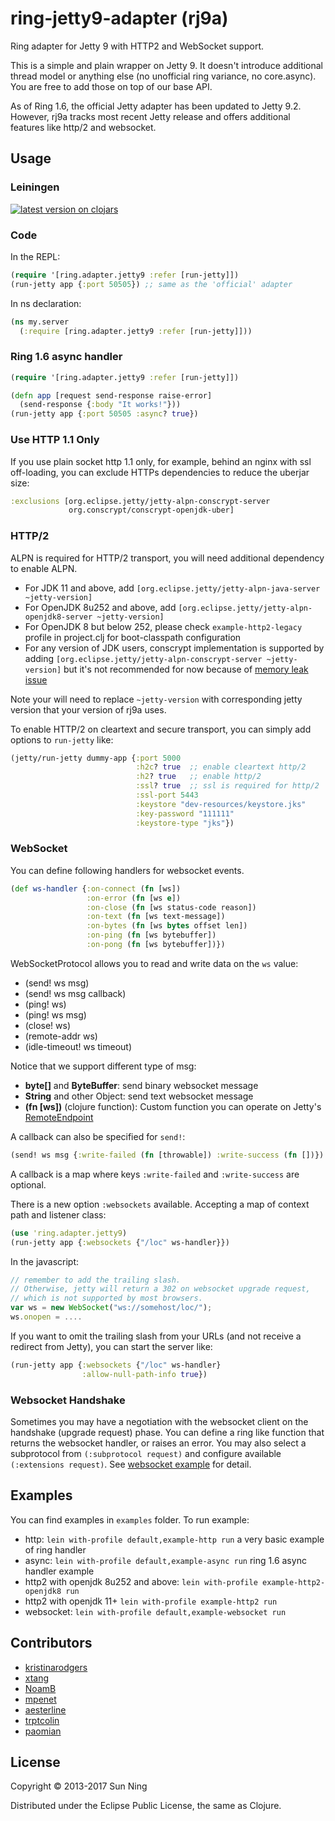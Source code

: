 # ring-jetty9-adapter (rj9a)

Ring adapter for Jetty 9 with HTTP2 and WebSocket support.

This is a simple and plain wrapper on Jetty 9. It doesn't introduce
additional thread model or anything else (no unofficial ring variance,
no core.async). You are free to add those on top of our base API.

As of Ring 1.6, the official Jetty adapter has been updated to Jetty
9.2. However, rj9a tracks most recent Jetty release and offers
additional features like http/2 and websocket.

## Usage

### Leiningen

[![latest version on clojars](http://clojars.org/info.sunng/ring-jetty9-adapter/latest-version.svg)](https://clojars.org/info.sunng/ring-jetty9-adapter)

### Code

In the REPL:

```clojure
(require '[ring.adapter.jetty9 :refer [run-jetty]])
(run-jetty app {:port 50505}) ;; same as the 'official' adapter
```

In ns declaration:

```clojure
(ns my.server
  (:require [ring.adapter.jetty9 :refer [run-jetty]]))
```

### Ring 1.6 async handler

```clojure
(require '[ring.adapter.jetty9 :refer [run-jetty]])

(defn app [request send-response raise-error]
  (send-response {:body "It works!"}))
(run-jetty app {:port 50505 :async? true})
```

### Use HTTP 1.1 Only

If you use plain socket http 1.1 only, for example, behind an nginx
with ssl off-loading, you can exclude HTTPs dependencies to reduce the
uberjar size:

```clojure
:exclusions [org.eclipse.jetty/jetty-alpn-conscrypt-server
             org.conscrypt/conscrypt-openjdk-uber]
```

### HTTP/2

ALPN is required for HTTP/2 transport, you will need additional dependency
to enable ALPN.

* For JDK 11 and above, add `[org.eclipse.jetty/jetty-alpn-java-server ~jetty-version]`
* For OpenJDK 8u252 and above, add `[org.eclipse.jetty/jetty-alpn-openjdk8-server ~jetty-version]`
* For OpenJDK 8 but below 252, please check `example-http2-legacy` profile
in project.clj for boot-classpath configuration
* For any version of JDK users, conscrypt implementation is supported by
adding `[org.eclipse.jetty/jetty-alpn-conscrypt-server ~jetty-version]` but it's not recommended for
now because of [memory leak issue](https://github.com/google/conscrypt/issues/835)

Note your will need to replace `~jetty-version` with corresponding jetty version that
your version of rj9a uses.

To enable HTTP/2 on cleartext and secure transport, you can simply add
options to `run-jetty` like:

```clojure
(jetty/run-jetty dummy-app {:port 5000
                            :h2c? true  ;; enable cleartext http/2
                            :h2? true   ;; enable http/2
                            :ssl? true  ;; ssl is required for http/2
                            :ssl-port 5443
                            :keystore "dev-resources/keystore.jks"
                            :key-password "111111"
                            :keystore-type "jks"})
```

### WebSocket

You can define following handlers for websocket events.

```clojure
(def ws-handler {:on-connect (fn [ws])
                 :on-error (fn [ws e])
                 :on-close (fn [ws status-code reason])
                 :on-text (fn [ws text-message])
                 :on-bytes (fn [ws bytes offset len])
                 :on-ping (fn [ws bytebuffer])
                 :on-pong (fn [ws bytebuffer])})
```

WebSocketProtocol allows you to read and write data on the `ws` value:

* (send! ws msg)
* (send! ws msg callback)
* (ping! ws)
* (ping! ws msg)
* (close! ws)
* (remote-addr ws)
* (idle-timeout! ws timeout)

Notice that we support different type of msg:

* **byte[]** and **ByteBuffer**: send binary websocket message
* **String** and other Object: send text websocket message
* **(fn [ws])** (clojure function): Custom function you can operate on
  Jetty's [RemoteEndpoint](http://download.eclipse.org/jetty/stable-9/apidocs/org/eclipse/jetty/websocket/api/RemoteEndpoint.html)

A callback can also be specified for `send!`:

```clojure
(send! ws msg {:write-failed (fn [throwable]) :write-success (fn [])})
```

 A callback is a map where keys `:write-failed` and `:write-success` are optional.

There is a new option `:websockets` available. Accepting a map of context path and listener class:
```clojure
(use 'ring.adapter.jetty9)
(run-jetty app {:websockets {"/loc" ws-handler}})
```

In the javascript:
```javascript
// remember to add the trailing slash.
// Otherwise, jetty will return a 302 on websocket upgrade request,
// which is not supported by most browsers.
var ws = new WebSocket("ws://somehost/loc/");
ws.onopen = ....
```

If you want to omit the trailing slash from your URLs (and not receive a redirect from Jetty), you can start the server like:
```clojure
(run-jetty app {:websockets {"/loc" ws-handler}
                :allow-null-path-info true})
```

### Websocket Handshake

Sometimes you may have a negotiation with the websocket client on the
handshake (upgrade request) phase. You can define a ring like function
that returns the websocket handler, or raises an error. You may also
select a subprotocol from `(:subprotocol request)` and configure
available `(:extensions request)`. See [websocket
example](https://github.com/sunng87/ring-jetty9-adapter/blob/master/examples/rj9a/websocket.clj)
for detail.

## Examples

You can find examples in `examples` folder. To run example:

* http: `lein with-profile default,example-http run` a very basic
  example of ring handler
* async: `lein with-profile default,example-async run` ring 1.6 async
  handler example
* http2 with openjdk 8u252 and above: `lein with-profile example-http2-openjdk8 run`
* http2 with openjdk 11+ `lein with-profile example-http2 run`
* websocket: `lein with-profile default,example-websocket run`

## Contributors

* [kristinarodgers](https://github.com/kristinarodgers)
* [xtang](https://github.com/xtang)
* [NoamB](https://github.com/NoamB)
* [mpenet](https://github.com/mpenet)
* [aesterline](https://github.com/aesterline)
* [trptcolin](https://github.com/trptcolin)
* [paomian](https://github.com/paomian)

## License

Copyright © 2013-2017 Sun Ning

Distributed under the Eclipse Public License, the same as Clojure.
